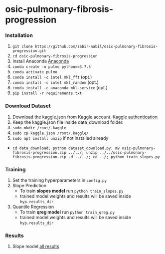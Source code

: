 # osic-pulmonary-fibrosis-progression

### Installation

1. `git clone https://github.com/zabir-nabil/osic-pulmonary-fibrosis-progression.git`
2. `cd osic-pulmonary-fibrosis-progression`
3. Install Anaconda [Anaconda](https://www.anaconda.com/products/individual)
4. `conda create -n pulmo python==3.7.5`
5. `conda activate pulmo`
6. `conda install -c intel mkl_fft` (opt.)
7. `conda install -c intel mkl_random` (opt.)
8. `conda install -c anaconda mkl-service` (opt.)
9. `pip install -r requirements.txt`

### Download Dataset

1.  Download the kaggle.json from Kaggle account. [Kaggle authentication](https://www.kaggle.com/docs/api)
2.  Keep the kaggle.json file inside data_download folder.
3. `sudo mkdir /root/.kaggle`
4. `sudo cp kaggle.json /root/.kaggle/`
5. `sudo apt install unzip` if not installed already

 * `cd data_download; python dataset_download.py; mv osic-pulmonary-fibrosis-progression.zip ../../; unzip ../../osic-pulmonary-fibrosis-progression.zip -d ../../; cd ../; python train_slopes.py`

### Training

1. Set the training hyperparameters in `config.py`
2. Slope Prediction
   * To train **slopes model** run `python train_slopes.py`
   * trained model weights and results will be saved inside `hyp.results_dir`
3. Quantile Regression
   * To train **qreg model** run `python train_qreg.py`
   * trained model weights and results will be saved inside `hyp.results_dir`

### Results

1. Slope model [all results](https://drive.google.com/drive/folders/1nV8Cc4u-YFSDxTtjJoUXxsh-k7A21Z73?usp=sharing)


